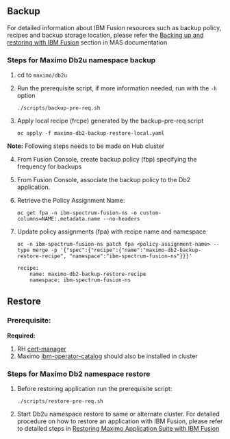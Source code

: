 Backup
----
For detailed information about IBM Fusion resources such as backup policy, recipes and backup storage location, please refer the [Backing up and restoring with IBM Fusion](https://www.ibm.com/docs/en/masv-and-l/continuous-delivery?topic=suite-backing-up-restoring-storage-fusion#taskt_backing_up_and_restoring_with_ibm_fusion__steps__1) section in MAS documentation <br>

### Steps for Maximo Db2u namespace backup

1. cd to `maximo/db2u`

2. Run the prerequisite script, if more information needed, run with the `-h` option

    `./scripts/backup-pre-req.sh`

3. Apply local recipe (frcpe) generated by the backup-pre-req script

    `oc apply -f maximo-db2-backup-restore-local.yaml`

**Note:** Following steps needs to be made on Hub cluster

4. From Fusion Console, create backup policy (fbp) specifying the frequency for backups
5. From Fusion Console, associate the backup policy to the Db2 application. 
6. Retrieve the Policy Assignment Name:

    `oc get fpa -n ibm-spectrum-fusion-ns -o custom-columns=NAME:.metadata.name --no-headers`
7. Update policy assignments (fpa) with recipe name and namespace

    `oc -n ibm-spectrum-fusion-ns patch fpa <policy-assignment-name> --type merge -p '{"spec":{"recipe":{"name":"maximo-db2-backup-restore-recipe", "namespace":"ibm-spectrum-fusion-ns"}}}'`
    ```
    recipe:
        name: maximo-db2-backup-restore-recipe
        namespace: ibm-spectrum-fusion-ns
    ```

Restore
----

### Prerequisite:
**Required:** <br>
1. RH [cert-manager](https://ibm-mas.github.io/ansible-devops/roles/cert_manager/)<br>
2. Maximo [ibm-operator-catalog](https://ibm-mas.github.io/ansible-devops/roles/ibm_catalogs/) should also be installed in cluster

### Steps for Maximo Db2 namespace restore
1. Before restoring application run the prerequisite script:

    `./scripts/restore-pre-req.sh`

2. Start Db2u namespace restore to same or alternate cluster. For detailed procedure on how to restore an application with IBM Fusion, please refer to detailed steps in [Restoring Maximo Application Suite with IBM Fusion](https://www.ibm.com/docs/en/masv-and-l/continuous-delivery?topic=suite-backing-up-restoring-storage-fusion#restore_mas_w_fusion__title__1)

